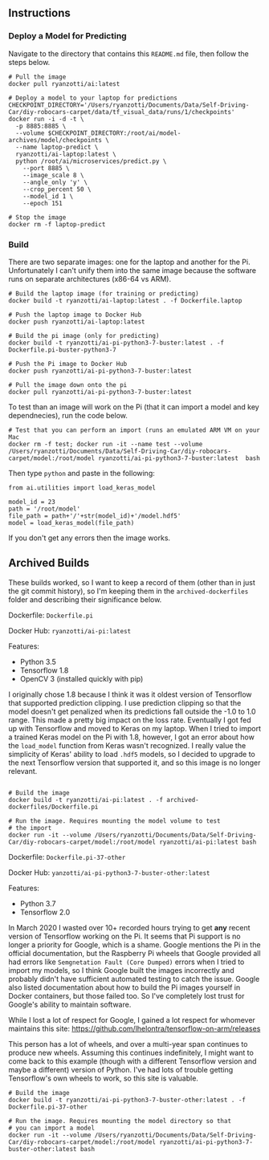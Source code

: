 ## Instructions

### Deploy a Model for Predicting

Navigate to the directory that contains this `README.md` file, then follow the steps below.

	# Pull the image
	docker pull ryanzotti/ai:latest

	# Deploy a model to your laptop for predictions
	CHECKPOINT_DIRECTORY='/Users/ryanzotti/Documents/Data/Self-Driving-Car/diy-robocars-carpet/data/tf_visual_data/runs/1/checkpoints'
	docker run -i -d -t \
	  -p 8885:8885 \
	  --volume $CHECKPOINT_DIRECTORY:/root/ai/model-archives/model/checkpoints \
	  --name laptop-predict \
	  ryanzotti/ai-laptop:latest \
	  python /root/ai/microservices/predict.py \
	    --port 8885 \
	    --image_scale 8 \
	    --angle_only 'y' \
	    --crop_percent 50 \
	    --model_id 1 \
	    --epoch 151

	# Stop the image
	docker rm -f laptop-predict

### Build

There are two separate images: one for the laptop and another for the Pi. Unfortunately I can't unify them into the same image because the software runs on separate architectures (x86-64 vs ARM).

	# Build the laptop image (for training or predicting)
	docker build -t ryanzotti/ai-laptop:latest . -f Dockerfile.laptop

	# Push the laptop image to Docker Hub
	docker push ryanzotti/ai-laptop:latest

	# Build the pi image (only for predicting)
	docker build -t ryanzotti/ai-pi-python3-7-buster:latest . -f Dockerfile.pi-buster-python3-7

	# Push the Pi image to Docker Hub
	docker push ryanzotti/ai-pi-python3-7-buster:latest

	# Pull the image down onto the pi
	docker pull ryanzotti/ai-pi-python3-7-buster:latest

To test than an image will work on the Pi (that it can import a model and key dependnecies), run the code below.

```
# Test that you can perform an import (runs an emulated ARM VM on your Mac
docker rm -f test; docker run -it --name test --volume /Users/ryanzotti/Documents/Data/Self-Driving-Car/diy-robocars-carpet/model:/root/model ryanzotti/ai-pi-python3-7-buster:latest  bash
```

Then type `python` and paste in the following:

```
from ai.utilities import load_keras_model

model_id = 23
path = '/root/model'
file_path = path+'/'+str(model_id)+'/model.hdf5'
model = load_keras_model(file_path)

```
If you don't get any errors then the image works.

## Archived Builds

These builds worked, so I want to keep a record of them (other than   in just the git commit history), so I'm keeping them in the `archived-dockerfiles` folder and describing their significance below.

Dockerfile: `Dockerfile.pi`

Docker Hub: `ryanzotti/ai-pi:latest`

Features: 

* Python 3.5
* Tensorflow 1.8
* OpenCV 3 (installed quickly with pip)

I originally chose 1.8 because I think it was it oldest version of Tensorflow that supported prediction clipping. I use prediction clipping so that the model doesn't get penalized when its predictions fall outside the -1.0 to 1.0 range. This made a pretty big impact on the loss rate. Eventually I got fed up with Tensorflow and moved to Keras on my laptop. When I tried to import a trained Keras model on the Pi with 1.8, however, I got an error about how the `load_model` function from Keras wasn't recognized. I really value the simplicity of Keras' ability to load `.hdf5` models, so I decided to upgrade to the next Tensorflow version that supported it, and so this image is no longer relevant. 

```

# Build the image
docker build -t ryanzotti/ai-pi:latest . -f archived-dockerfiles/Dockerfile.pi

# Run the image. Requires mounting the model volume to test
# the import
docker run -it --volume /Users/ryanzotti/Documents/Data/Self-Driving-Car/diy-robocars-carpet/model:/root/model ryanzotti/ai-pi:latest bash
```

Dockerfile: `Dockerfile.pi-37-other`

Docker Hub: `yanzotti/ai-pi-python3-7-buster-other:latest`

Features: 

* Python 3.7
* Tensorflow 2.0

In March 2020 I wasted over 10+ recorded hours trying to get **any** recent version of Tensorflow working on the Pi. It seems that Pi support is no longer a priority for Google, which is a shame. Google mentions the Pi in the official documentation, but the Raspberry Pi wheels that Google provided all had errors like `Semgnetation Fault (Core Dumped)` errors when I tried to import my models, so I think Google built the images incorrectly and probably didn't have sufficient automated testing to catch the issue. Google also listed documentation about how to build the Pi images yourself in Docker containers, but those failed too. So I've completely lost trust for Google's ability to maintain software.

While I lost a lot of respect for Google, I gained a lot respect for whomever maintains this site: https://github.com/lhelontra/tensorflow-on-arm/releases

This person has a lot of wheels, and over a multi-year span continues to produce new wheels. Assuming this continues
indefinitely, I might want to come back to this example (though
with a different Tensorflow version and maybe a different) version of Python. I've had lots of trouble getting Tensorflow's own wheels to work, so this site is valuable.

```
# Build the image
docker build -t ryanzotti/ai-pi-python3-7-buster-other:latest . -f Dockerfile.pi-37-other

# Run the image. Requires mounting the model directory so that
# you can import a model
docker run -it --volume /Users/ryanzotti/Documents/Data/Self-Driving-Car/diy-robocars-carpet/model:/root/model ryanzotti/ai-pi-python3-7-buster-other:latest bash
```